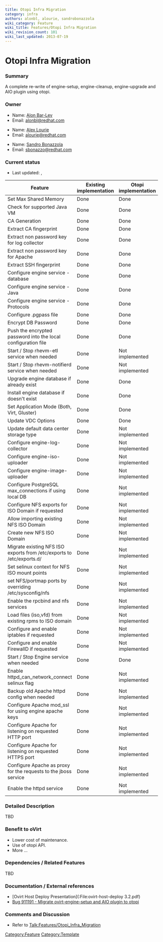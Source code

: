 ```yaml
---
title: Otopi Infra Migration
category: infra
authors: alonbl, alourie, sandrobonazzola
wiki_category: Feature
wiki_title: Features/Otopi Infra Migration
wiki_revision_count: 101
wiki_last_updated: 2013-07-19
---
```


# Otopi Infra Migration

### Summary

A complete re-write of engine-setup, engine-cleanup, engine-upgrade and AIO plugin using otopi.

### Owner

*   Name: [Alon Bar-Lev](User:Alonbl)
*   Email: <alonbl@redhat.com>

<!-- -->

*   Name: [ Alex Lourie](User:Alourie)
*   Email: <alourie@redhat.com>

<!-- -->

*   Name: [ Sandro Bonazzola](User:SandroBonazzola)
*   Email: <sbonazzo@redhat.com>

### Current status

*   Last updated: ,

| Feature                                                               | Existing implementation | Otopi implementation | Owner |
|-----------------------------------------------------------------------|-------------------------|----------------------|-------|
| Set Max Shared Memory                                                 | Done                    | Done                 |       |
| Check for supported Java VM                                           | Done                    | Done                 |       |
| CA Generation                                                         | Done                    | Done                 |       |
| Extract CA fingerprint                                                | Done                    | Done                 |       |
| Extract non password key for log collector                            | Done                    | Done                 |
| Extract non password key for Apache                                   | Done                    | Done                 |       |
| Extract SSH fingerprint                                               | Done                    | Done                 |       |
| Configure engine service - database                                   | Done                    | Done                 |       |
| Configure engine service - Java                                       | Done                    | Done                 |       |
| Configure engine service - Protocols                                  | Done                    | Done                 |       |
| Configure .pgpass file                                                | Done                    | Done                 |       |
| Encrypt DB Password                                                   | Done                    | Done                 |       |
| Push the encrypted password into the local configuration file         | Done                    | Done                 |       |
| Start / Stop rhevm-etl service when needed                            | Done                    | Not implemented      |       |
| Start / Stop rhevm-notifierd service when needed                      | Done                    | Not implemented      |       |
| Upgrade engine database if already exist                              | Done                    | Done                 |       |
| Install engine database if doesn't exist                              | Done                    | Done                 |       |
| Set Application Mode (Both, Virt, Gluster)                            | Done                    | Done                 |       |
| Update VDC Options                                                    | Done                    | Done                 |       |
| Update default data center storage type                               | Done                    | Not implemented      |       |
| Configure engine-log-collector                                        | Done                    | Not implemented      |       |
| Configure engine-iso-uploader                                         | Done                    | Not implemented      |       |
| Configure engine-image-uploader                                       | Done                    | Not implemented      |       |
| Configure PostgreSQL max_connections if using local DB               | Done                    | Not implemented      |       |
| Configure NFS exports for ISO Domain if requested                     | Done                    | Not implemented      |       |
| Allow importing existing NFS ISO Domain                               | Done                    | Not implemented      |       |
| Create new NFS ISO Domain                                             | Done                    | Not implemented      |       |
| Migrate existing NFS ISO exports from /etc/exports to /etc/exports.d/ | Done                    | Not implemented      |       |
| Set selinux context for NFS ISO mount points                          | Done                    | Not implemented      |       |
| set NFS/portmap ports by overriding /etc/sysconfig/nfs                | Done                    | Not implemented      |       |
| Enable the rpcbind and nfs services                                   | Done                    | Not implemented      |       |
| Load files (iso,vfd) from existing rpms to ISO domain                 | Done                    | Not implemented      |       |
| Configure and enable iptables if requested                            | Done                    | Not implemented      |       |
| Configure and enable FirewallD if requested                           | Done                    | Not implemented      |       |
| Start / Stop Engine service when needed                               | Done                    | Done                 |       |
| Enable httpd_can_network_connect selinux flag                      | Done                    | Not implemented      |       |
| Backup old Apache httpd config when needed                            | Done                    | Not implemented      |       |
| Configure Apache mod_ssl for using engine apache keys                | Done                    | Not implemented      |       |
| Configure Apache for listening on requested HTTP port                 | Done                    | Not implemented      |       |
| Configure Apache for listening on requested HTTPS port                | Done                    | Not implemented      |       |
| Configure Apache as proxy for the requests to the jboss service       | Done                    | Not implemented      |       |
| Enable the httpd service                                              | Done                    | Not implemented      |       |

### Detailed Description

TBD

### Benefit to oVirt

*   Lower cost of maintenance.
*   Use of otopi API.
*   More ...

### Dependencies / Related Features

TBD

### Documentation / External references

*   [Ovirt Host Deploy Presentation](:File:ovirt-host-deploy 3.2.pdf)
*   [Bug 911191 - Migrate ovirt-engine-setup and AIO plugin to otopi](https://bugzilla.redhat.com/show_bug.cgi?id=911191)

### Comments and Discussion

*   Refer to <Talk:Features/Otopi_Infra_Migration>

<Category:Feature> <Category:Template>
